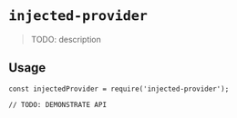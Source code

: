 # `injected-provider`

> TODO: description

## Usage

```
const injectedProvider = require('injected-provider');

// TODO: DEMONSTRATE API
```
